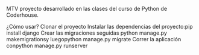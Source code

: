  MTV proyecto desarrollado en las clases del curso de Python de Coderhouse.

¿Cómo usar?
Clonar el proyecto
Instalar las dependencias del proyecto:pip install django
Crear las migraciones seguidas python manage.py makemigrationsy luegopython manage.py migrate
Correr la aplicación conpython manage.py runserver
